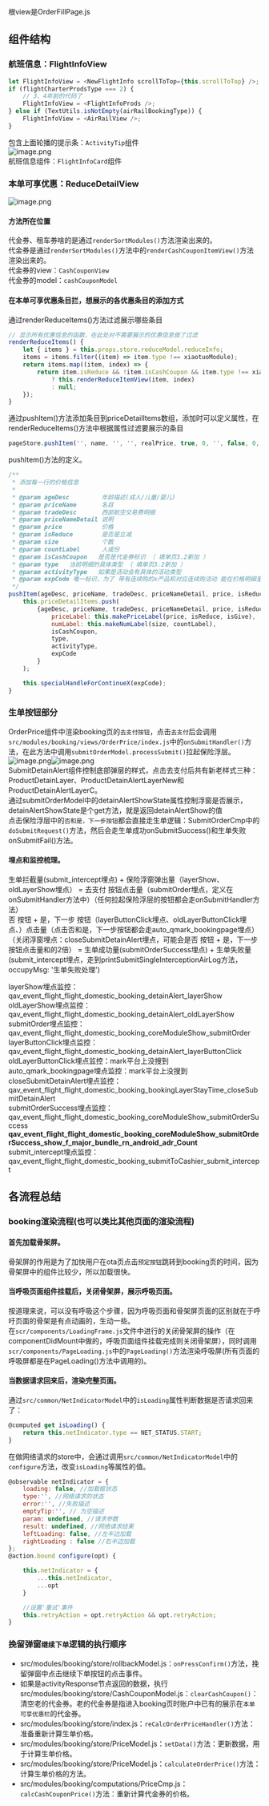 根view是OrderFillPage.js
## 组件结构
### 航班信息：FlightInfoView
```javascript
let FlightInfoView = <NewFlightInfo scrollToTop={this.scrollToTop} />;
if (flightCharterProdsType === 2) {
    // 3、4年前的代码了
    FlightInfoView = <FlightInfoProds />;
} else if (TextUtils.isNotEmpty(airRailBookingType)) {
    FlightInfoView = <AirRailView />;
}
```
包含上面轮播的提示条：`ActivityTip`组件<br />![image.png](../../../../images/50cb9641310bea190b5d855c2b20fb9a.png)<br />航班信息组件：`FlightInfoCard`组件
### 本单可享优惠：ReduceDetailView
![image.png](../../../../images/dd8f4ee2f01d5b3c9ce5855c6b43052b.png)
#### 方法所在位置
代金券、租车券啥的是通过`renderSortModules()`方法渲染出来的。<br />代金券是通过`renderSortModules()`方法中的`renderCashCouponItemView()`方法渲染出来的。<br />代金券的view：`CashCouponView`<br />代金券的model：`cashCouponModel`
#### 在本单可享优惠条目拦，想展示的各优惠条目的添加方式
通过renderReduceItems()方法过滤展示哪些条目
```javascript
// 显示所有优惠信息的函数，在此处对不需要展示的优惠信息做了过滤
renderReduceItems() {
    let { items } = this.props.store.reduceModel.reduceInfo;
    items = items.filter((item) => item.type !== xiaotuoModule);
    return items.map((item, index) => {
        return item.isReduce && !item.isCashCoupon && item.type !== xiaotuoModule && item.type !== chuanghanMileage && item?.type !== useRedeemCardItem
            ? this.renderReduceItemView(item, index)
            : null;
    });
}
```
通过pushItem()方法添加条目到priceDetailItems数组，添加时可以定义属性，在renderReduceItems()方法中根据属性过滤要展示的条目
```javascript
pageStore.pushItem('', name, '', '', realPrice, true, 0, '', false, 0, true);
```
pushItem()方法的定义。
```javascript
/**
 * 添加每一行的价格信息
 *
 * @param ageDesc         年龄描述(成人/儿童/婴儿)
 * @param priceName       名目
 * @param tradeDesc       西部航空交易费明细
 * @param priceNameDetail 说明
 * @param price           价格
 * @param isReduce        是否是立减
 * @param size            个数
 * @param countLabel      人或份
 * @param isCashCoupon   是否是代金券标识 （ 填单页3.2新加 ）
 * @param type   当前明细的具体类型 （ 填单页3.2新加 ）
 * @param activityType   如果是活动会有具体的活动类型
 * @param expCode 唯一标识，为了 带有连续购的x产品和对应连续购活动 能在价格明细里面紧挨着 特意加
 */
pushItem(ageDesc, priceName, tradeDesc, priceNameDetail, price, isReduce, size, countLabel,isGive = false, marginTop = 0, isCashCoupon = false,activityType=-1,type="activity", expCode=''){
    this.priceDetailItems.push(
        {ageDesc, priceName, tradeDesc, priceNameDetail, price, isReduce, size, countLabel, isGive, marginTop,
            priceLabel: this.makePriceLabel(price, isReduce, isGive),
            numLabel: this.makeNumLabel(size, countLabel),
            isCashCoupon,
            type,
            activityType,
            expCode
        }
    );

    this.specialHandleForContinueX(expCode);
}
```
### 生单按钮部分
OrderPrice组件中渲染booking页的`去支付按钮`，点击`去支付`后会调用`src/modules/booking/views/OrderPrice/index.js`中的`onSubmitHandler()`方法，在此方法中调用`submitOrderModel.processSubmit()`拉起保险浮层。<br />![image.png](../../../../images/d0795ca3a5f0daac0ca3e9871a970923.png)![image.png](../../../../images/b3791cbe842650f7a27e4e4b6b9dab72.png)<br />SubmitDetainAlert组件控制底部弹层的样式，点击去支付后共有新老样式三种：ProductDetainLayer、ProductDetainAlertLayerNew和ProductDetainAlertLayerC。<br />通过submitOrderModel中的detainAlertShowState属性控制浮窗是否展示，detainAlertShowState是个get方法，就是返回detainAlertShow的值<br />点击保险浮层中的`否和是，下一步按钮`都会直接走生单逻辑：SubmitOrderCmp中的`doSubmitRequest()`方法，然后会走生单成功onSubmitSuccess()和生单失败onSubmitFail()方法。

#### 埋点和监控梳理。
生单拦截量(submit_intercept埋点) + 保险浮窗弹出量（layerShow、oldLayerShow埋点） = 去支付 按钮点击量（submitOrder埋点，定义在onSubmitHandler方法中）（任何拉起保险浮层的按钮都会走onSubmitHandler方法）<br />否 按钮 + 是，下一步 按钮（layerButtonClick埋点、oldLayerButtonClick埋点、）点击量（点击否和是，下一步按钮都会走auto_qmark_bookingpage埋点）（关闭浮窗埋点：closeSubmitDetainAlert埋点，可能会是否 按钮 + 是，下一步 按钮点击量和的2倍） = 生单成功量(submitOrderSuccess埋点) + 生单失败量(submit_intercept埋点，走到printSubmitSingleInterceptionAirLog方法，occupyMsg: '生单失败处理')

layerShow埋点监控：qav_event_flight_flight_domestic_booking_detainAlert_layerShow<br />oldLayerShow埋点监控：qav_event_flight_flight_domestic_booking_detainAlert_oldLayerShow<br />submitOrder埋点监控：qav_event_flight_flight_domestic_booking_coreModuleShow_submitOrder<br />layerButtonClick埋点监控：qav_event_flight_flight_domestic_booking_detainAlert_layerButtonClick<br />oldLayerButtonClick埋点监控：mark平台上没搜到<br />auto_qmark_bookingpage埋点监控：mark平台上没搜到<br />closeSubmitDetainAlert埋点监控：qav_event_flight_flight_domestic_booking_bookingLayerStayTime_closeSubmitDetainAlert<br />submitOrderSuccess埋点监控：qav_event_flight_flight_domestic_booking_coreModuleShow_submitOrderSuccess<br />**qav_event_flight_flight_domestic_booking_coreModuleShow_submitOrderSuccess_show_f_major_bundle_rn_android_adr_Count**<br />submit_intercept埋点监控：qav_event_flight_flight_domestic_booking_submitToCashier_submit_intercept


## 各流程总结
### booking渲染流程(也可以类比其他页面的渲染流程)
#### 首先加载骨架屏。
骨架屏的作用是为了加快用户在ota页点击`预定按钮`跳转到booking页的时间，因为骨架屏中的组件比较少，所以加载很快。
#### 当呼吸页面组件挂载后，关闭骨架屏，展示呼吸页面。
按道理来说，可以没有呼吸这个步骤，因为呼吸页面和骨架屏页面的区别就在于呼吁页面的骨架是有点动画的，生动一些。<br />在`scr/components/LoadingFrame.js`文件中进行的关闭骨架屏的操作（在componentDidMount中做的，呼吸页面组件挂载完成则关闭骨架屏），同时调用`scr/components/PageLoading.js`中的`PageLoading()`方法渲染呼吸屏(所有页面的呼吸屏都是在PageLoading()方法中调用的)。
#### 当数据请求回来后，渲染完整页面。
通过`src/common/NetIndicatorModel`中的`isLoading`属性判断数据是否请求回来了：
```javascript
@computed get isLoading() {
    return this.netIndicator.type == NET_STATUS.START;
}
```
在做网络请求的store中，会通过调用`src/common/NetIndicatorModel`中的`configure`方法，改变`isLoading`等属性的值。
```javascript
@observable netIndicator = {
    loading: false, //加载框状态
    type:'', //网络请求的状态
    error:'', //失败描述
    emptyTip:'', // 为空描述
    param: undefined, //请求参数
    result: undefined, //网络请求结果
    leftLoading: false, //左半边加载
    rightLoading : false //右半边加载
};
@action.bound configure(opt) {

    this.netIndicator = {
        ...this.netIndicator,
        ...opt
    }

    //设置'重试'事件
    this.retryAction = opt.retryAction && opt.retryAction;
}
```
### 挽留弹窗`继续下单`逻辑的执行顺序

- src/modules/booking/store/rollbackModel.js：`onPressConfirm()`方法，挽留弹窗中点击继续下单按钮的点击事件。
- 如果是activityResponse节点返回的数据，执行src/modules/booking/store/CashCouponModel.js：`clearCashCoupon()`：清空老的代金券。老的代金券是指进入booking页时账户中已有的展示在`本单可享优惠栏`的代金券。
- src/modules/booking/store/index.js：`reCalcOrderPriceHandler()`方法：准备重新计算生单价格。
- src/modules/booking/store/PriceModel.js：`setData()`方法：更新数据，用于计算生单价格。
- src/modules/booking/store/PriceModel.js：`calculateOrderPrice()`方法：计算生单价格的方法。
- src/modules/booking/computations/PriceCmp.js：`calcCashCouponPrice()`方法：重新计算代金券的价格。
## 

